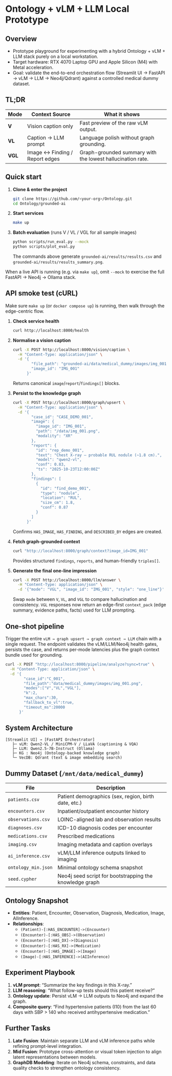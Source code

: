 # Ontology + vLM + LLM Local Prototype

## Overview
- Prototype playground for experimenting with a hybrid Ontology + vLM + LLM stack purely on a local workstation.
- Target hardware: RTX 4070 Laptop GPU and Apple Silicon (M4) with Metal acceleration.
- Goal: validate the end-to-end orchestration flow (Streamlit UI → FastAPI → vLM → LLM → Neo4j/Qdrant) against a controlled medical dummy dataset.

## TL;DR
| Mode | Context Source | What it shows |
|------|----------------|---------------|
| **V**   | Vision caption only | Fast preview of the raw vLM output. |
| **VL**  | Caption → LLM prompt | Language polish without graph grounding. |
| **VGL** | Image ↔ Finding / Report edges | Graph-grounded summary with the lowest hallucination rate. |

## Quick start
1. **Clone & enter the project**
   ```bash
   git clone https://github.com/<your-org>/Ontology.git
   cd Ontology/grounded-ai
   ```
2. **Start services**
   ```bash
   make up
   ```
3. **Batch evaluation** (runs V / VL / VGL for all sample images)
   ```bash
   python scripts/run_eval.py --mock
   python scripts/plot_eval.py
   ```
   The commands above generate `grounded-ai/results/results.csv` and `grounded-ai/results/results_summary.png`.

When a live API is running (e.g. via `make up`), omit `--mock` to exercise the full FastAPI → Neo4j → Ollama stack.

## API smoke test (cURL)
Make sure `make up` (or `docker compose up`) is running, then walk through the edge-centric flow.

1. **Check service health**
   ```bash
   curl http://localhost:8000/health
   ```

2. **Normalise a vision caption**
   ```bash
   curl -X POST http://localhost:8000/vision/caption \
     -H "Content-Type: application/json" \
     -d '{
           "file_path": "grounded-ai/data/medical_dummy/images/img_001.png",
           "image_id": "IMG_001"
         }'
   ```
   Returns canonical `image`/`report`/`findings[]` blocks.

3. **Persist to the knowledge graph**
   ```bash
   curl -X POST http://localhost:8000/graph/upsert \
     -H "Content-Type: application/json" \
     -d '{
           "case_id": "CASE_DEMO_001",
           "image": {
             "image_id": "IMG_001",
             "path": "/data/img_001.png",
             "modality": "XR"
           },
           "report": {
             "id": "rep_demo_001",
             "text": "Chest X-ray – probable RUL nodule (~1.8 cm).",
             "model": "qwen2-vl",
             "conf": 0.83,
             "ts": "2025-10-23T12:00:00Z"
           },
           "findings": [
             {
               "id": "find_demo_001",
               "type": "nodule",
               "location": "RUL",
               "size_cm": 1.8,
               "conf": 0.87
             }
           ]
         }'
   ```
   Confirms `HAS_IMAGE`, `HAS_FINDING`, and `DESCRIBED_BY` edges are created.

4. **Fetch graph-grounded context**
   ```bash
   curl "http://localhost:8000/graph/context?image_id=IMG_001"
   ```
   Provides structured `findings`, `reports`, and human-friendly `triples[]`.

5. **Generate the final one-line impression**
   ```bash
   curl -X POST http://localhost:8000/llm/answer \
     -H "Content-Type: application/json" \
     -d '{"mode": "VGL", "image_id": "IMG_001", "style": "one_line"}'
   ```
   Swap `mode` between `V`, `VL`, and `VGL` to compare hallucination and consistency.
   `VGL` responses now return an edge-first `context_pack` (edge summary, evidence paths, facts) used for LLM prompting.

## One-shot pipeline
Trigger the entire `vLM → graph upsert → graph context → LLM` chain with a single request. The endpoint validates the vLM/LLM/Neo4j health gates, persists the case, and returns per-mode latencies plus the graph context bundle used for grounding.

```bash
curl -X POST "http://localhost:8000/pipeline/analyze?sync=true" \
  -H "Content-Type: application/json" \
  -d '{
        "case_id":"C_001",
        "file_path":"data/medical_dummy/images/img_001.png",
        "modes":["V","VL","VGL"],
        "k":2,
        "max_chars":30,
        "fallback_to_vl":true,
        "timeout_ms":20000
      }'
```

## System Architecture
```
[Streamlit UI] → [FastAPI Orchestrator]
   ├─ vLM: Qwen2-VL / MiniCPM-V / LLaVA (captioning & VQA)
   ├─ LLM: Qwen2.5-7B-Instruct (Ollama)
   ├─ KG : Neo4j (Ontology-backed knowledge graph)
   └─ VecDB: Qdrant (text & image embedding search)
```

## Dummy Dataset (`/mnt/data/medical_dummy`)
| File              | Description                                             |
|-------------------|---------------------------------------------------------|
| `patients.csv`    | Patient demographics (sex, region, birth date, etc.)    |
| `encounters.csv`  | Inpatient/outpatient encounter history                  |
| `observations.csv`| LOINC-aligned lab and observation results               |
| `diagnoses.csv`   | ICD-10 diagnosis codes per encounter                    |
| `medications.csv` | Prescribed medications                                  |
| `imaging.csv`     | Imaging metadata and caption overlays                   |
| `ai_inference.csv`| vLM/LLM inference outputs linked to imaging             |
| `ontology_min.json`| Minimal ontology schema snapshot                       |
| `seed.cypher`     | Neo4j seed script for bootstrapping the knowledge graph |

## Ontology Snapshot
- **Entities**: Patient, Encounter, Observation, Diagnosis, Medication, Image, AIInference.
- **Relationships**:
  - `(Patient)-[:HAS_ENCOUNTER]->(Encounter)`
  - `(Encounter)-[:HAS_OBS]->(Observation)`
  - `(Encounter)-[:HAS_DX]->(Diagnosis)`
  - `(Encounter)-[:HAS_RX]->(Medication)`
  - `(Encounter)-[:HAS_IMAGE]->(Image)`
  - `(Image)-[:HAS_INFERENCE]->(AIInference)`

## Experiment Playbook
1. **vLM prompt**: “Summarize the key findings in this X-ray.”
2. **LLM reasoning**: “What follow-up tests should this patient receive?”
3. **Ontology update**: Persist vLM → LLM outputs to Neo4j and expand the graph.
4. **Composite query**: “Find hypertensive patients (I10) from the last 60 days with SBP > 140 who received antihypertensive medication.”

## Further Tasks
1. **Late Fusion**: Maintain separate LLM and vLM inference paths while refining prompt-level integration.
2. **Mid Fusion**: Prototype cross-attention or visual token injection to align latent representations between models.
3. **GraphDB Modeling**: Iterate on Neo4j schema, constraints, and data quality checks to strengthen ontology consistency.
